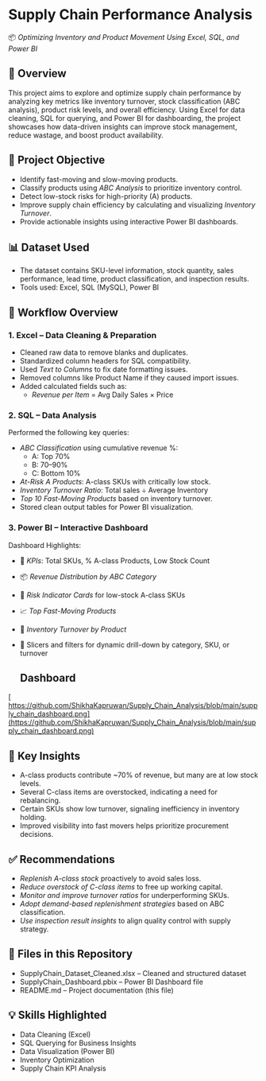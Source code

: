 # Supply Chain Performance Analysis

📦 *Optimizing Inventory and Product Movement Using Excel, SQL, and Power BI*

## 📌 Overview

This project aims to explore and optimize supply chain performance by analyzing key metrics like inventory turnover, stock classification (ABC analysis), product risk levels, and overall efficiency. Using Excel for data cleaning, SQL for querying, and Power BI for dashboarding, the project showcases how data-driven insights can improve stock management, reduce wastage, and boost product availability.

## 🎯 Project Objective

- Identify fast-moving and slow-moving products.
- Classify products using *ABC Analysis* to prioritize inventory control.
- Detect low-stock risks for high-priority (A) products.
- Improve supply chain efficiency by calculating and visualizing *Inventory Turnover*.
- Provide actionable insights using interactive Power BI dashboards.

## 📊 Dataset Used

- The dataset contains SKU-level information, stock quantity, sales performance, lead time, product classification, and inspection results.
- Tools used: Excel, SQL (MySQL), Power BI

## 🔄 Workflow Overview

### 1. Excel – Data Cleaning & Preparation
- Cleaned raw data to remove blanks and duplicates.
- Standardized column headers for SQL compatibility.
- Used *Text to Columns* to fix date formatting issues.
- Removed columns like Product Name if they caused import issues.
- Added calculated fields such as:
  - *Revenue per Item* = Avg Daily Sales × Price

### 2. SQL – Data Analysis
Performed the following key queries:
- *ABC Classification* using cumulative revenue %:
  - A: Top 70%
  - B: 70–90%
  - C: Bottom 10%
- *At-Risk A Products*: A-class SKUs with critically low stock.
- *Inventory Turnover Ratio*: Total sales ÷ Average Inventory
- *Top 10 Fast-Moving Products* based on inventory turnover.
- Stored clean output tables for Power BI visualization.

### 3. Power BI – Interactive Dashboard

Dashboard Highlights:
- 📌 *KPIs*: Total SKUs, % A-class Products, Low Stock Count
- 📦 *Revenue Distribution by ABC Category*
- 🔴 *Risk Indicator Cards* for low-stock A-class SKUs
- 📈 *Top Fast-Moving Products*
- 🔄 *Inventory Turnover by Product*
- 📍 Slicers and filters for dynamic drill-down by category, SKU, or turnover

  ## Dashboard
[  https://github.com/ShikhaKapruwan/Supply_Chain_Analysis/blob/main/supply_chain_dashboard.png](https://github.com/ShikhaKapruwan/Supply_Chain_Analysis/blob/main/supply_chain_dashboard.png)

## 📌 Key Insights

- A-class products contribute ~70% of revenue, but many are at low stock levels.
- Several C-class items are overstocked, indicating a need for rebalancing.
- Certain SKUs show low turnover, signaling inefficiency in inventory holding.
- Improved visibility into fast movers helps prioritize procurement decisions.

## ✅ Recommendations

- *Replenish A-class stock* proactively to avoid sales loss.
- *Reduce overstock of C-class items* to free up working capital.
- *Monitor and improve turnover ratios* for underperforming SKUs.
- *Adopt demand-based replenishment strategies* based on ABC classification.
- *Use inspection result insights* to align quality control with supply strategy.

## 📁 Files in this Repository

- SupplyChain_Dataset_Cleaned.xlsx – Cleaned and structured dataset
- SupplyChain_Dashboard.pbix – Power BI Dashboard file
- README.md – Project documentation (this file)

## 💡 Skills Highlighted

- Data Cleaning (Excel)
- SQL Querying for Business Insights
- Data Visualization (Power BI)
- Inventory Optimization
- Supply Chain KPI Analysis


